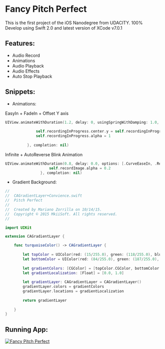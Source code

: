 # Fancy Pitch Perfect

This is the first project of the iOS Nanodegree from UDACITY. 100% Develop using Swift 2.0 and latest version of XCode v7.0.1

## Features:

- Audio Record
- Animations
- Audio Playback
- Audio Effects
- Auto Stop Playback

## Snippets:

- Animations:

EasyIn + FadeIn + Offset Y axis

```swift
UIView.animateWithDuration(1.2, delay: 0, usingSpringWithDamping: 1.0, initialSpringVelocity: 1.0, options: .CurveEaseIn, animations: {
               
              self.recordingInProgress.center.y = self.recordingInProgress.frame.origin.y + 40
              self.recordingInProgress.alpha = 1
                
          }, completion: nil)
```
Infinite + AutoReverse Blink Animation

```swift
UIView.animateWithDuration(0.8, delay: 0.0, options: [.CurveEaseIn, .Repeat, .Autoreverse, .AllowUserInteraction], animations: {
                    self.recordImage.alpha = 0.2
                }, completion: nil)
```
- Gradient Background:
 
```swift
//
//  CAGradientLayer+Convience.swift
//  Pitch Perfect
//
//  Created by Mariano Zorrilla on 10/14/15.
//  Copyright © 2015 MkiiSoft. All rights reserved.
//

import UIKit

extension CAGradientLayer {

    func turquoiseColor() -> CAGradientLayer {
        
        let topColor = UIColor(red: (15/255.0), green: (118/255.0), blue: (128/255.0), alpha: 1)
        let bottomColor = UIColor(red: (84/255.0), green: (187/255.0), blue: (187/255.0), alpha: 1)
        
        let gradientColors: [CGColor] = [topColor.CGColor, bottomColor.CGColor]
        let gradientLocalization: [Float] = [0.0, 1.0]
        
        let gradientLayer: CAGradientLayer = CAGradientLayer()
        gradientLayer.colors = gradientColors
        gradientLayer.locations = gradientLocalization
        
        return gradientLayer
        
    }
}
```
## Running App:

[![Fancy Pitch Perfect](https://i.ytimg.com/vi/p8L6OjUWoO8/maxresdefault.jpg)](https://www.youtube.com/watch?v=jfyIGGk2yBI "Fancy Pitch Perfect")
